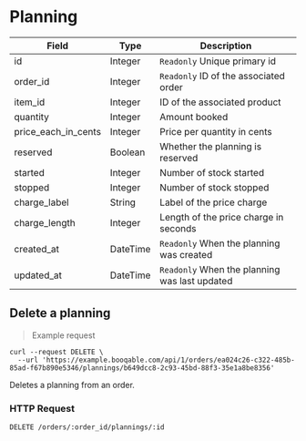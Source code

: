 # Planning

| Field               | Type     | Description                                   |
| ------------------- | -------- | --------------------------------------------- |
| id                  | Integer  | `Readonly` Unique primary id                  |
| order_id            | Integer  | `Readonly` ID of the associated order         |
| item_id             | Integer  | ID of the associated product                  |
| quantity            | Integer  | Amount booked                                 |
| price_each_in_cents | Integer  | Price per quantity in cents                   |
| reserved            | Boolean  | Whether the planning is reserved              |
| started             | Integer  | Number of stock started                       |
| stopped             | Integer  | Number of stock stopped                       |
| charge_label        | String   | Label of the price charge                     |
| charge_length       | Integer  | Length of the price charge in seconds         |
| created_at          | DateTime | `Readonly` When the planning was created      |
| updated_at          | DateTime | `Readonly` When the planning was last updated |

## Delete a planning

> Example request

```shell
curl --request DELETE \
  --url 'https://example.booqable.com/api/1/orders/ea024c26-c322-485b-85ad-f67b890e5346/plannings/b649dcc8-2c93-45bd-88f3-35e1a8be8356'
```

Deletes a planning from an order.

### HTTP Request

`DELETE /orders/:order_id/plannings/:id`
